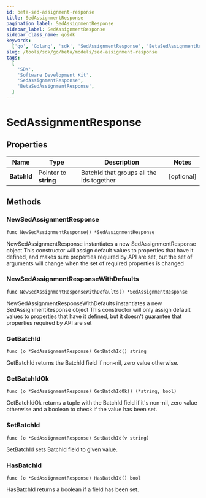 ```yaml
---
id: beta-sed-assignment-response
title: SedAssignmentResponse
pagination_label: SedAssignmentResponse
sidebar_label: SedAssignmentResponse
sidebar_class_name: gosdk
keywords:
  ['go', 'Golang', 'sdk', 'SedAssignmentResponse', 'BetaSedAssignmentResponse']
slug: /tools/sdk/go/beta/models/sed-assignment-response
tags:
  [
    'SDK',
    'Software Development Kit',
    'SedAssignmentResponse',
    'BetaSedAssignmentResponse',
  ]
---
```


# SedAssignmentResponse

## Properties

| Name | Type | Description | Notes |
| --- | --- | --- | --- |
| **BatchId** | Pointer to **string** | BatchId that groups all the ids together | [optional] |

## Methods

### NewSedAssignmentResponse

`func NewSedAssignmentResponse() *SedAssignmentResponse`

NewSedAssignmentResponse instantiates a new SedAssignmentResponse object This constructor will assign default values to properties that have it defined, and makes sure properties required by API are set, but the set of arguments will change when the set of required properties is changed

### NewSedAssignmentResponseWithDefaults

`func NewSedAssignmentResponseWithDefaults() *SedAssignmentResponse`

NewSedAssignmentResponseWithDefaults instantiates a new SedAssignmentResponse object This constructor will only assign default values to properties that have it defined, but it doesn't guarantee that properties required by API are set

### GetBatchId

`func (o *SedAssignmentResponse) GetBatchId() string`

GetBatchId returns the BatchId field if non-nil, zero value otherwise.

### GetBatchIdOk

`func (o *SedAssignmentResponse) GetBatchIdOk() (*string, bool)`

GetBatchIdOk returns a tuple with the BatchId field if it's non-nil, zero value otherwise and a boolean to check if the value has been set.

### SetBatchId

`func (o *SedAssignmentResponse) SetBatchId(v string)`

SetBatchId sets BatchId field to given value.

### HasBatchId

`func (o *SedAssignmentResponse) HasBatchId() bool`

HasBatchId returns a boolean if a field has been set.
